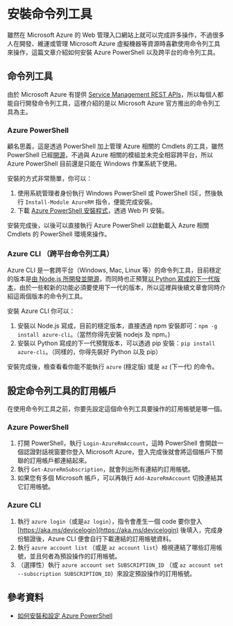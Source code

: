 # 安裝命令列工具

雖然在 Microsoft Azure 的 Web 管理入口網站上就可以完成許多操作，不過很多人在開發、維運或管理 Microsoft Azure 虛擬機器等資源時喜歡使用命令列工具來操作，這篇文章介紹如何安裝 Azure PowerShell 以及跨平台的命令列工具。

## 命令列工具

由於 Microsoft Azure 有提供 [Service Management REST APIs](https://msdn.microsoft.com/en-us/library/azure/ee460799.aspx)，所以每個人都能自行開發命令列工具，這裡介紹的是以 Microsoft Azure 官方推出的命令列工具為主。

### Azure PowerShell

顧名思義，這是透過 PowerShell 加上管理 Azure 相關的 Cmdlets 的工具，雖然 PowerShell 已經[開源](https://github.com/PowerShell/PowerShell)，不過與 Azure 相關的模組並未完全相容跨平台，所以 Azure PowerShell 目前還是只能在 Windows 作業系統下使用。

安裝的方式非常簡單，你可以：

1. 使用系統管理者身份執行 Windows PowerShell 或 PowerShell ISE，然後執行 `Install-Module AzureRM` 指令，便能完成安裝。
2. 下載 [Azure PowerShell 安裝程式](http://aka.ms/webpi-azps)，透過 Web PI 安裝。

安裝完成後，以後可以直接執行 Azure PowerShell 以啟動載入 Azure 相關 Cmdlets 的 PowerShell 環境來操作。

### Azure CLI （跨平台命令列工具）

Azure CLI 是一套跨平台（Windows, Mac, Linux 等）的命令列工具，目前穩定的版本是[由 Node.js 所開發並開源](https://github.com/Azure/azure-xplat-cli)，而同時也正預覽[以 Python 寫成的下一代版本](https://github.com/Azure/azure-cli)，由於一些較新的功能必須要使用下一代的版本，所以這裡與後續文章會同時介紹這兩個版本的命令列工具。

安裝 Azure CLI 你可以：

1. 安裝以 Node.js 寫成，目前的穩定版本，直接透過 npm 安裝即可：`npm -g install azure-cli`。（當然你得先安裝 nodejs 及 npm。)
2. 安裝以 Python 寫成的下一代預覽版本，可以透過 pip 安裝：`pip install azure-cli`。（同樣的，你得先裝好 Python 以及 pip）

安裝完成後，檢查看看你能不能執行 `azure` \(穩定版\) 或是 `az` \(下一代\) 的命令。

## 設定命令列工具的訂用帳戶

在使用命令列工具之前，你要先設定這個命令列工具要操作的訂用帳號是哪一個。

### Azure PowerShell

1. 打開 PowerShell，執行 `Login-AzureRmAccount`，這時 PowerShell 會開啟一個認證對話視窗要你登入 Microsoft Azure，登入完成後就會將這個帳戶下關聯的訂用帳戶都連結起來。
2. 執行 `Get-AzureRmSubscription`，就會列出所有連結旳訂用帳號。
3. 如果您有多個 Microsoft 帳戶，可以再執行 `Add-AzureRmAccount` 切換連結其它訂用帳號。

### Azure CLI

1. 執行 `azure login`（或是`az login`），指令會產生一個 code 要你登入 [https://aka.ms/devicelogin](https://aka.ms/devicelogin) 後填入，完成身份驗證後，Azure CLI 便會自行下載連結的訂用帳號資料。
2. 執行 `azure account list` （或是 `az account list`）檢視連結了哪些訂用帳號，並且何者為預設操作的訂用帳號。
3. （選擇性）執行 `azure account set SUBSCRIPTION_ID` （或 `az account set --subscription SUBSCRIPTION_ID`）來設定預設操作的訂用帳號。

## 參考資料

* [如何安裝和設定 Azure PowerShell](https://docs.microsoft.com/zh-tw/azure/powershell-install-configure)




